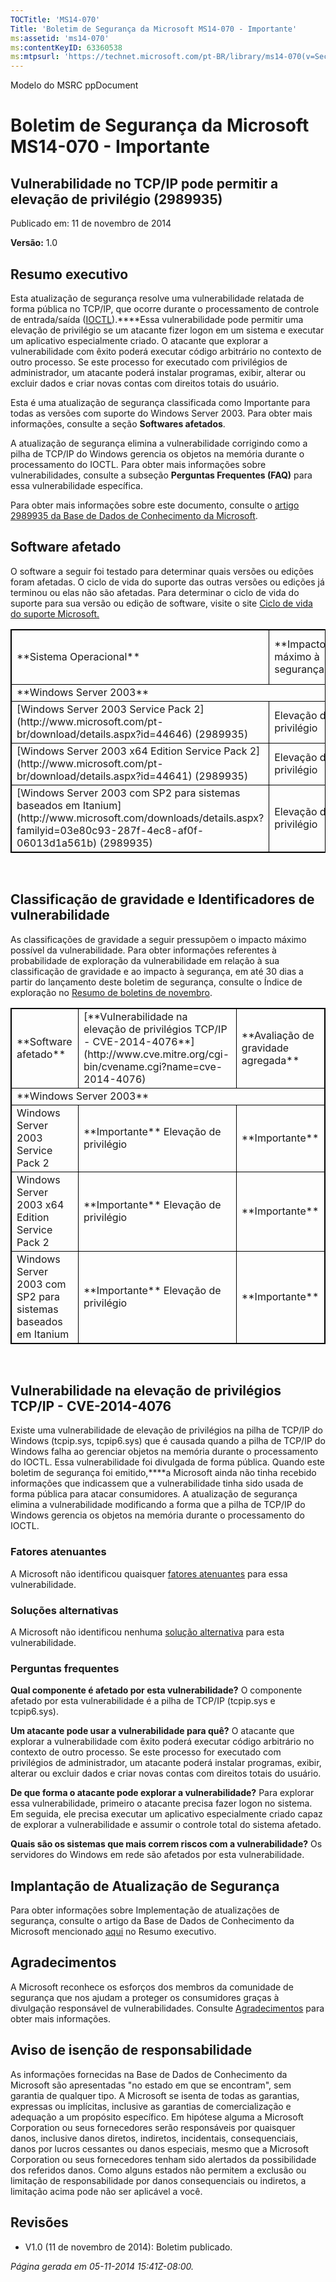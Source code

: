 ```yaml
---
TOCTitle: 'MS14-070'
Title: 'Boletim de Segurança da Microsoft MS14-070 - Importante'
ms:assetid: 'ms14-070'
ms:contentKeyID: 63360538
ms:mtpsurl: 'https://technet.microsoft.com/pt-BR/library/ms14-070(v=Security.10)'
---
```


Modelo do MSRC ppDocument

Boletim de Segurança da Microsoft MS14-070 - Importante
=======================================================

Vulnerabilidade no TCP/IP pode permitir a elevação de privilégio (2989935)
--------------------------------------------------------------------------

Publicado em: 11 de novembro de 2014

**Versão:** 1.0

Resumo executivo
----------------


Esta atualização de segurança resolve uma vulnerabilidade relatada de forma pública no TCP/IP, que ocorre durante o processamento de controle de entrada/saída ([IOCTL](https://technet.microsoft.com/pt-br/library/security/dn848375.aspx)).****Essa vulnerabilidade pode permitir uma elevação de privilégio se um atacante fizer logon em um sistema e executar um aplicativo especialmente criado. O atacante que explorar a vulnerabilidade com êxito poderá executar código arbitrário no contexto de outro processo. Se este processo for executado com privilégios de administrador, um atacante poderá instalar programas, exibir, alterar ou excluir dados e criar novas contas com direitos totais do usuário.

Esta é uma atualização de segurança classificada como Importante para todas as versões com suporte do Windows Server 2003. Para obter mais informações, consulte a seção **Softwares afetados**.

A atualização de segurança elimina a vulnerabilidade corrigindo como a pilha de TCP/IP do Windows gerencia os objetos na memória durante o processamento do IOCTL. Para obter mais informações sobre vulnerabilidades, consulte a subseção **Perguntas Frequentes (FAQ)** para essa vulnerabilidade específica.


Para obter mais informações sobre este documento, consulte o [artigo 2989935 da Base de Dados de Conhecimento da Microsoft](https://support.microsoft.com/kb/2989935/pt-br).

Software afetado
----------------


O software a seguir foi testado para determinar quais versões ou edições foram afetadas. O ciclo de vida do suporte das outras versões ou edições já terminou ou elas não são afetadas. Para determinar o ciclo de vida do suporte para sua versão ou edição de software, visite o site [Ciclo de vida do suporte Microsoft.](http://support2.microsoft.com/default.aspx?scid=fh;%5Bln%5D;lifecycle)

 
<p></p>

<table style="border:1px solid black;">
<tr>
<td style="border:1px solid black;">
**Sistema Operacional**

</td>
<td style="border:1px solid black;">
**Impacto máximo à segurança**

</td>
<td style="border:1px solid black;">
**Avaliação de gravidade agregada**

</td>
<td style="border:1px solid black;">
**Atualizações substituídas**

</td>
</tr>
<tr>
<td style="border:1px solid black;" colspan="4">
**Windows Server 2003**

</td>
</tr>
<tr>
<td style="border:1px solid black;">
[Windows Server 2003 Service Pack 2](http://www.microsoft.com/pt-br/download/details.aspx?id=44646)  
(2989935)

</td>
<td style="border:1px solid black;">
Elevação de privilégio

</td>
<td style="border:1px solid black;">
Importante

</td>
<td style="border:1px solid black;">
967723 no [MS09-048](https://technet.microsoft.com/pt-br/library/security/ms09-048)

</td>
</tr>
<tr>
<td style="border:1px solid black;">
[Windows Server 2003 x64 Edition Service Pack 2](http://www.microsoft.com/pt-br/download/details.aspx?id=44641)  
(2989935)

</td>
<td style="border:1px solid black;">
Elevação de privilégio

</td>
<td style="border:1px solid black;">
Importante

</td>
<td style="border:1px solid black;">
967723 no [MS09-048](https://technet.microsoft.com/pt-br/library/security/ms09-048)

</td>
</tr>
<tr>
<td style="border:1px solid black;">
[Windows Server 2003 com SP2 para sistemas baseados em Itanium](http://www.microsoft.com/downloads/details.aspx?familyid=03e80c93-287f-4ec8-af0f-06013d1a561b)  
(2989935)

</td>
<td style="border:1px solid black;">
Elevação de privilégio

</td>
<td style="border:1px solid black;">
Importante

</td>
<td style="border:1px solid black;">
967723 no [MS09-048](https://technet.microsoft.com/pt-br/library/security/ms09-048)

</td>
</tr>
</table>
 
 

Classificação de gravidade e Identificadores de vulnerabilidade
---------------------------------------------------------------


As classificações de gravidade a seguir pressupõem o impacto máximo possível da vulnerabilidade. Para obter informações referentes à probabilidade de exploração da vulnerabilidade em relação à sua classificação de gravidade e ao impacto à segurança, em até 30 dias a partir do lançamento deste boletim de segurança, consulte o Índice de exploração no [Resumo de boletins de novembro](https://technet.microsoft.com/pt-br/library/security/ms14-nov).

 
<p></p>

<table style="border:1px solid black;">
<tr>
<td style="border:1px solid black;">
**Software afetado**

</td>
<td style="border:1px solid black;">
[**Vulnerabilidade na elevação de privilégios TCP/IP - CVE-2014-4076**](http://www.cve.mitre.org/cgi-bin/cvename.cgi?name=cve-2014-4076)

</td>
<td style="border:1px solid black;">
**Avaliação de gravidade agregada**

</td>
</tr>
<tr>
<td style="border:1px solid black;" colspan="3">
**Windows Server 2003**

</td>
</tr>
<tr>
<td style="border:1px solid black;">
Windows Server 2003 Service Pack 2

</td>
<td style="border:1px solid black;">
**Importante**  
Elevação de privilégio

</td>
<td style="border:1px solid black;">
**Importante**

</td>
</tr>
<tr>
<td style="border:1px solid black;">
Windows Server 2003 x64 Edition Service Pack 2

</td>
<td style="border:1px solid black;">
**Importante**  
Elevação de privilégio

</td>
<td style="border:1px solid black;">
**Importante**

</td>
</tr>
<tr>
<td style="border:1px solid black;">
Windows Server 2003 com SP2 para sistemas baseados em Itanium

</td>
<td style="border:1px solid black;">
**Importante**  
Elevação de privilégio

</td>
<td style="border:1px solid black;">
**Importante**

</td>
</tr>
</table>
 
 

Vulnerabilidade na elevação de privilégios TCP/IP - CVE-2014-4076
-----------------------------------------------------------------


Existe uma vulnerabilidade de elevação de privilégios na pilha de TCP/IP do Windows (tcpip.sys, tcpip6.sys) que é causada quando a pilha de TCP/IP do Windows falha ao gerenciar objetos na memória durante o processamento do IOCTL. Essa vulnerabilidade foi divulgada de forma pública. Quando este boletim de segurança foi emitido,****a Microsoft ainda não tinha recebido informações que indicassem que a vulnerabilidade tinha sido usada de forma pública para atacar consumidores. A atualização de segurança elimina a vulnerabilidade modificando a forma que a pilha de TCP/IP do Windows gerencia os objetos na memória durante o processamento do IOCTL.

### Fatores atenuantes

A Microsoft não identificou quaisquer [fatores atenuantes](https://technet.microsoft.com/pt-br/library/security/dn848375.aspx) para essa vulnerabilidade.

### Soluções alternativas

A Microsoft não identificou nenhuma [solução alternativa](https://technet.microsoft.com/pt-br/library/security/dn848375.aspx) para esta vulnerabilidade.

### Perguntas frequentes

**Qual componente é afetado por esta vulnerabilidade?**
O componente afetado por esta vulnerabilidade é a pilha de TCP/IP (tcpip.sys e tcpip6.sys).

**Um atacante pode usar a vulnerabilidade para quê?**
O atacante que explorar a vulnerabilidade com êxito poderá executar código arbitrário no contexto de outro processo. Se este processo for executado com privilégios de administrador, um atacante poderá instalar programas, exibir, alterar ou excluir dados e criar novas contas com direitos totais do usuário.

**De que forma o atacante pode explorar a vulnerabilidade?**
Para explorar essa vulnerabilidade, primeiro o atacante precisa fazer logon no sistema. Em seguida, ele precisa executar um aplicativo especialmente criado capaz de explorar a vulnerabilidade e assumir o controle total do sistema afetado.

**Quais são os sistemas que mais correm riscos com a vulnerabilidade?**
Os servidores do Windows em rede são afetados por esta vulnerabilidade.

Implantação de Atualização de Segurança
---------------------------------------


Para obter informações sobre Implementação de atualizações de segurança, consulte o artigo da Base de Dados de Conhecimento da Microsoft mencionado [aqui](#kbarticle) no Resumo executivo.

Agradecimentos
--------------


A Microsoft reconhece os esforços dos membros da comunidade de segurança que nos ajudam a proteger os consumidores graças à divulgação responsável de vulnerabilidades. Consulte [Agradecimentos](https://technet.microsoft.com/pt-br/library/security/dn820091.aspx) para obter mais informações.

Aviso de isenção de responsabilidade
------------------------------------


As informações fornecidas na Base de Dados de Conhecimento da Microsoft são apresentadas "no estado em que se encontram", sem garantia de qualquer tipo. A Microsoft se isenta de todas as garantias, expressas ou implícitas, inclusive as garantias de comercialização e adequação a um propósito específico. Em hipótese alguma a Microsoft Corporation ou seus fornecedores serão responsáveis por quaisquer danos, inclusive danos diretos, indiretos, incidentais, consequenciais, danos por lucros cessantes ou danos especiais, mesmo que a Microsoft Corporation ou seus fornecedores tenham sido alertados da possibilidade dos referidos danos. Como alguns estados não permitem a exclusão ou limitação de responsabilidade por danos consequenciais ou indiretos, a limitação acima pode não ser aplicável a você.

Revisões
--------


-   V1.0 (11 de novembro de 2014): Boletim publicado.

*Página gerada em 05-11-2014 15:41Z-08:00.*
